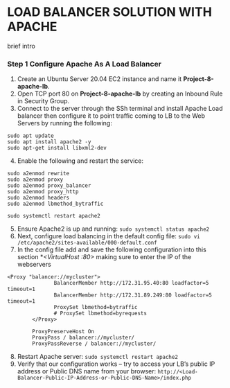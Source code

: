 # LOAD BALANCER SOLUTION WITH APACHE
brief intro
### Step 1 Configure Apache As A Load Balancer 
1. Create an Ubuntu Server 20.04 EC2 instance and name it **Project-8-apache-lb**.
2. Open TCP port 80 on **Project-8-apache-lb** by creating an Inbound Rule in Security Group.
3. Connect to the server through the SSh terminal and install Apache Load balancer then configure it to point traffic coming to LB to the Web Servers by running the following:
```
sudo apt update
sudo apt install apache2 -y
sudo apt-get install libxml2-dev
```
4. Enable the following and restart the service:
```
sudo a2enmod rewrite
sudo a2enmod proxy
sudo a2enmod proxy_balancer
sudo a2enmod proxy_http
sudo a2enmod headers
sudo a2enmod lbmethod_bytraffic

sudo systemctl restart apache2
```
5. Ensure Apache2 is up and running: `sudo systemctl status apache2`
6. Next, configure load balancing in the default config file: `sudo vi /etc/apache2/sites-available/000-default.conf`
7. In the config file add and save the following configuration into this section **<VirtualHost *:80>  </VirtualHost>** making sure to enter the IP of the webservers 
```
<Proxy "balancer://mycluster">
               BalancerMember http://172.31.95.40:80 loadfactor=5 timeout=1
               BalancerMember http://172.31.89.249:80 loadfactor=5 timeout=1
               ProxySet lbmethod=bytraffic
               # ProxySet lbmethod=byrequests
        </Proxy>

        ProxyPreserveHost On
        ProxyPass / balancer://mycluster/
        ProxyPassReverse / balancer://mycluster/
```
8. Restart Apache server: `sudo systemctl restart apache2`
9. Verify that our configuration works – try to access your LB’s public IP address or Public DNS name from your browser:
`http://<Load-Balancer-Public-IP-Address-or-Public-DNS-Name>/index.php`
